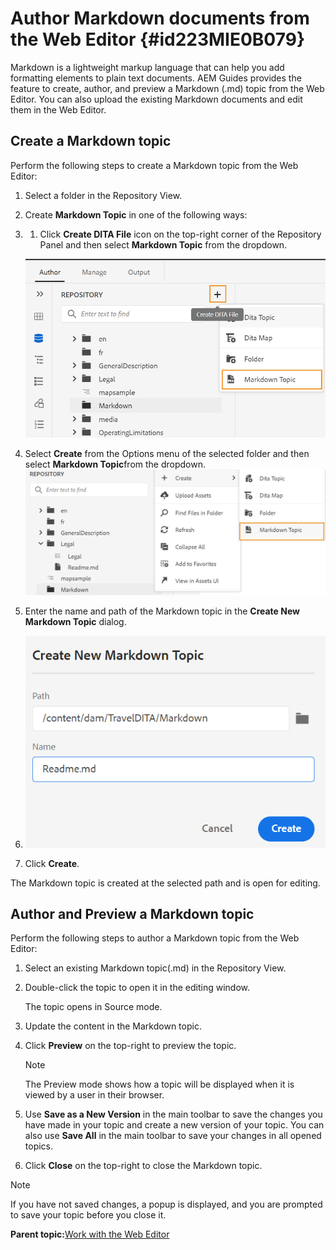 # Author Markdown documents from the Web Editor {#id223MIE0B079}

Markdown is a lightweight markup language that can help you add formatting elements to plain text documents. AEM Guides provides the feature to create, author, and preview a Markdown \(.md\) topic from the Web Editor. You can also upload the existing Markdown documents and edit them in the Web Editor.

## Create a Markdown topic 

Perform the following steps to create a Markdown topic from the Web Editor:

1.  Select a folder in the Repository View.
1.  Create **Markdown Topic** in one of the following ways:
1.  1.  Click **Create DITA File** icon on the top-right corner of the Repository Panel and then select **Markdown Topic** from the dropdown.

    ![](images/create-markdown-dita-topic.png)

1.  Select **Create** from the Options menu of the selected folder and then select **Markdown Topic**from the dropdown.
    ![](images/create-markdown-options-menu.png)

1.  Enter the name and path of the Markdown topic in the **Create New Markdown Topic** dialog.
1.  ![](images/create-markdown-dialog.png)

1.  Click **Create**.

The Markdown topic is created at the selected path and is open for editing.

## Author and Preview a Markdown topic 

Perform the following steps to author a Markdown topic from the Web Editor:

1.  Select an existing Markdown topic\(.md\) in the Repository View.
1.  Double-click the topic to open it in the editing window.

    The topic opens in Source mode.

1.  Update the content in the Markdown topic.
1.  Click **Preview** on the top-right to preview the topic.

    >[!NOTE]
    >
    > The Preview mode shows how a topic will be displayed when it is viewed by a user in their browser.

1.  Use **Save as a New Version** in the main toolbar to save the changes you have made in your topic and create a new version of your topic. You can also use **Save All** in the main toolbar to save your changes in all opened topics.

1.  Click **Close** on the top-right to close the Markdown topic.

>[!NOTE]
>
> If you have not saved changes, a popup is displayed, and you are prompted to save your topic before you close it.

**Parent topic:**[Work with the Web Editor](web-editor.md)

